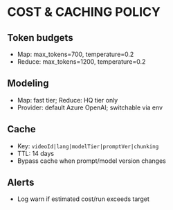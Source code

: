 # COST & CACHING POLICY

## Token budgets
- Map: max_tokens=700, temperature=0.2
- Reduce: max_tokens=1200, temperature=0.2

## Modeling
- Map: fast tier; Reduce: HQ tier only
- Provider: default Azure OpenAI; switchable via env

## Cache
- Key: `videoId|lang|modelTier|promptVer|chunking`
- TTL: 14 days
- Bypass cache when prompt/model version changes

## Alerts
- Log warn if estimated cost/run exceeds target
